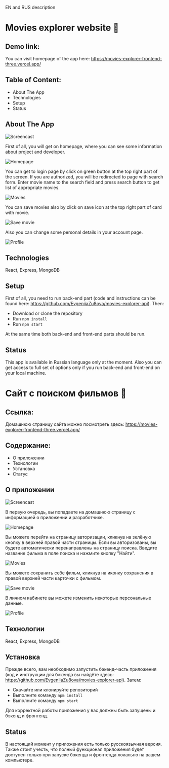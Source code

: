 EN and RUS description

# Movies explorer website :movie_camera:  

## Demo link:  

You can visit homepage of the app here: https://movies-explorer-frontend-three.vercel.app/  

## Table of Content:  

* About The App   
* Technologies  
* Setup  
* Status  

## About The App  

![Screencast](./screenshots/screencast-movie.gif "Screencast")  

First of all, you will get on homepage, where you can see some information about project and developer.  

![Homepage](./screenshots/homepage.JPG "Homepage")  

You can get to login page by click on green button at the top right part of the screen. If you are authorized, you will be redirected to page with search form. Enter movie name to the search field and press search button to get list of appropriate movies.  

![Movies](./screenshots/movies.JPG "Movies")  

You can save movies also by click on save icon at the top right part of card with movie.  

![Save movie](./screenshots/save-movie.JPG "Save movie")  

Also you can change some personal details in your account page.  

![Profile](./screenshots/profile.JPG "Profile")  

## Technologies  

React, Express, MongoDB  

## Setup  

First of all, you need to run back-end part (code and instructions can be found here: https://github.com/EvgeniiaZu8ova/movies-explorer-api). Then:

* Download or clone the repository  
* Run ```npm install```  
* Run ```npm start```  

At the same time both back-end and front-end parts should be run.  

## Status  

This app is available in Russian language only at the moment. Also you can get access to full set of options only if you run back-end and front-end on your local machine.


# Сайт с поиском фильмов :movie_camera:  

## Ссылка:  

Домашнюю страницу сайта можно посмотреть здесь: https://movies-explorer-frontend-three.vercel.app/  

## Содержание:  

* О приложении   
* Технологии  
* Установка  
* Статус  

## О приложении    

![Screencast](./screenshots/screencast-movie.gif "Screencast")  

В первую очередь, вы попадаете на домашнюю страницу с информацией о приложении и разработчике.  

![Homepage](./screenshots/homepage.JPG "Homepage")  

Вы можете перейти на страницу авторизации, кликнув на зелёную кнопку в верхней правой части страницы. Если вы авторизованы, вы будете автоматически перенаправлены на страницу поиска. Введите название фильма в поле поиска и нажмите кнопку "Найти". 

![Movies](./screenshots/movies.JPG "Movies")  

Вы можете сохранить себе фильм, кликнув на иконку сохранения в правой верхней части карточки с фильмом.  

![Save movie](./screenshots/save-movie.JPG "Save movie")  

В личном кабинете вы можете изменить некоторые персональные данные.  

![Profile](./screenshots/profile.JPG "Profile")  

## Технологии  

React, Express, MongoDB  

## Установка  

Прежде всего, вам необходимо запустить бэкенд-часть приложения (код и инструкции для бэкенда вы найдёте здесь: https://github.com/EvgeniiaZu8ova/movies-explorer-api). Затем:

* Скачайте или клонируйте репозиторий  
* Выполните команду ```npm install```  
* Выполните команду ```npm start```  

Для корректной работы приложения у вас должны быть запущены и бэкенд и фронтенд.  

## Status  

В настоящий момент у приложения есть только русскоязычная версия. Также стоит учесть, что полный функционал приложения будет доступен только при запуске бэкенда и фронтенда локально на вашем компьютере.


